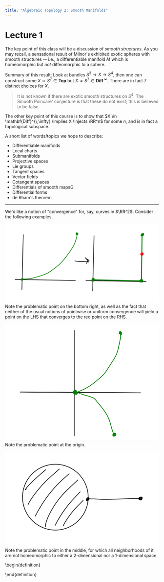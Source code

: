 ```yaml
---
title: "Algebraic Topology 2: Smooth Manifolds"
---
```


# Lecture 1

The key point of this class will be a discussion of *smooth structures*. As you may recall, a sensational result of Milnor's exhibited exotic spheres with smooth structures -- i.e., a differentiable manifold $M$ which is homeomorphic but *not* diffeomorphic to a sphere.

Summary of this result: Look at bundles $S^3 \to X \to S^4$, then one can construct some $X \cong S^7 \in \mathbf{Top}$ but $X \not \cong S^7 \in \mathbf{Diff}^{\,\infty}$. There are in fact 7 distinct choices for $X$.

> It is not known if there are exotic smooth structures on $S^4$. The Smooth Poincare' conjecture is that these do not exist; this is believed to be false.

The other key point of this course is to show that $X \in \mathbf{Diff}^{\,\infty} \implies X \injects \RR^n$ for some $n$, and is in fact a topological subspace.

A short list of words/topics we hope to describe:

- Differentiable manifolds
- Local charts
- Submanifolds
- Projective spaces
- Lie groups
- Tangent spaces
- Vector fields
- Cotangent spaces
- Differentials of smooth mapsG
- Differential forms
- de Rham's theorem

---

We'd like a notion of "convergence" for, say, curves in $\RR^2$. Consider the following examples.


![$y=x^n,~ n\to \infty$](figures/2019-08-16-00:38.png)
\
Note the problematic point on the bottom right, as well as the fact that neither of the usual notions of pointwise or uniform convergence will yield a point on the LHS that converges to the red point on the RHS.

![y^2 = x^3](figures/2019-08-16-01:09.png)
\
Note the problematic point at the origin.


![$D^2 \vee I$](figures/2019-08-16-01:10.png)
\
Note the problematic point in the middle, for which all neighborhoods of it are not homeomorphic to either a 2-dimensional nor a 1-dimensional space.

\begin{definition}

\end{definition}
